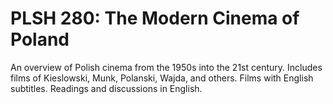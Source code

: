 # PLSH 280: The Modern Cinema of Poland

An overview of Polish cinema from the 1950s into the 21st century. Includes films of Kieslowski, Munk, Polanski, Wajda, and others. Films with English subtitles. Readings and discussions in English.